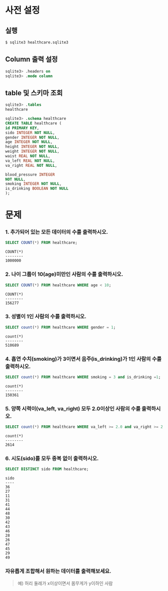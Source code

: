 # 사전 설정

## 실행

```bash
$ sqlite3 healthcare.sqlite3 
```

## Column 출력 설정

```sql
sqlite3> .headers on 
sqlite3> .mode column
```

## table 및 스키마 조회

```sql
sqlite3> .tables
healthcare

sqlite3> .schema healthcare
CREATE TABLE healthcare (
id PRIMARY KEY,        
sido INTEGER NOT NULL, 
gender INTEGER NOT NULL,
age INTEGER NOT NULL,  
height INTEGER NOT NULL,
weight INTEGER NOT NULL,
waist REAL NOT NULL,   
va_left REAL NOT NULL, 
va_right REAL NOT NULL,

blood_pressure INTEGER 
NOT NULL,
smoking INTEGER NOT NULL,
is_drinking BOOLEAN NOT NULL
);
```

# 문제

### 1. 추가되어 있는 모든 데이터의 수를 출력하시오.

```sql
SELECT COUNT(*) FROM healthcare;
```

```
COUNT(*)
--------
1000000
```

### 2. 나이 그룹이 10(age)미만인 사람의 수를 출력하시오.

```sql
SELECT COUNT(*) FROM healthcare WHERE age < 10;
```

```
COUNT(*)
--------
156277  
```

### 3. 성별이 1인 사람의 수를 출력하시오.

```sql
SELECT count(*) FROM healthcare WHERE gender = 1;
```

```
count(*)
--------
510689 
```

### 4. 흡연 수치(smoking)가 3이면서 음주(is_drinking)가 1인 사람의 수를 출력하시오.

```sql
SELECT count(*) FROM healthcare WHERE smoking = 3 and is_drinking =1;
```

```
count(*)
--------
150361 
```

### 5. 양쪽 시력이(va_left, va_right) 모두 2.0이상인 사람의 수를 출력하시오.

```sql
SELECT count(*) FROM healthcare WHERE va_left >= 2.0 and va_right >= 2.0;
```

```
count(*)
--------
2614 
```

### 6. 시도(sido)를 모두 중복 없이 출력하시오.

```sql
SELECT DISTINCT sido FROM healthcare;
```

```
sido
----
36  
27  
11  
31  
41  
44  
48  
30  
42  
43  
46  
28  
26  
47  
45  
29  
49 
```

### 자유롭게 조합해서 원하는 데이터를 출력해보세요.

> 예) 허리 둘레가 x이상이면서 몸무게가 y이하인 사람